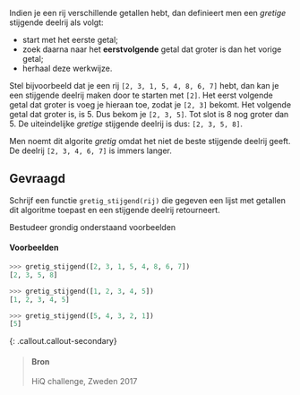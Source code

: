 Indien je een rij verschillende getallen hebt, dan definieert men een *gretige* stijgende deelrij als volgt:

- start met het eerste getal;
- zoek daarna naar het **eerstvolgende** getal dat groter is dan het vorige getal;
- herhaal deze werkwijze.

Stel bijvoorbeeld dat je een rij `[2, 3, 1, 5, 4, 8, 6, 7]` hebt, dan kan je een stijgende deelrij maken door te starten met `[2]`. Het eerst volgende getal dat groter is voeg je hieraan toe, zodat je `[2, 3]` bekomt. Het volgende getal dat groter is, is 5. Dus bekom je `[2, 3, 5]`. Tot slot is 8 nog groter dan 5. De uiteindelijke *gretige* stijgende deelrij is dus: `[2, 3, 5, 8]`.

Men noemt dit algorite *gretig* omdat het niet de beste stijgende deelrij geeft.  De deelrij `[2, 3, 4, 6, 7]` is immers langer.


## Gevraagd

Schrijf een functie `gretig_stijgend(rij)` die gegeven een lijst met getallen dit algoritme toepast en een stijgende deelrij retourneert.

Bestudeer grondig onderstaand voorbeelden

#### Voorbeelden

```python
>>> gretig_stijgend([2, 3, 1, 5, 4, 8, 6, 7])
[2, 3, 5, 8]
```

```python
>>> gretig_stijgend([1, 2, 3, 4, 5])
[1, 2, 3, 4, 5]
```

```python
>>> gretig_stijgend([5, 4, 3, 2, 1])
[5]
```

{: .callout.callout-secondary}
>#### Bron
> HiQ challenge, Zweden 2017